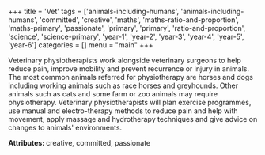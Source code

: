 +++
title = 'Vet'
tags = ['animals-including-humans', 'animals-including-humans', 'committed', 'creative', 'maths', 'maths-ratio-and-proportion', 'maths-primary', 'passionate', 'primary', 'primary', 'ratio-and-proportion', 'science', 'science-primary', 'year-1', 'year-2', 'year-3', 'year-4', 'year-5', 'year-6']
categories = []
menu = "main"
+++

Veterinary physiotherapists work alongside veterinary surgeons to help reduce pain, improve mobility and prevent recurrence or injury in animals. The most common animals referred for physiotherapy are horses and dogs including working animals such as race horses and greyhounds. Other animals such as cats and some farm or zoo animals may require physiotherapy. Veterinary physiotherapists will plan exercise programmes, use manual and electro-therapy methods to reduce pain and help with movement, apply massage and hydrotherapy techniques and give advice on changes to animals' environments.

<strong>Attributes: </strong>creative, committed, passionate
